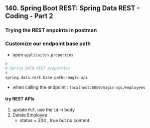 ## 140. Spring Boot REST: Spring Data REST - Coding - Part 2

### Trying the REST enpoints in postman 


### Customize our endpoint base path 
* open `applicaiton.properties`
```python
#
# Spring DATA REST properties 
#
spring.data.rest.base-path=/magic-api
```
* when calling the endpoint : `localhost:8080/magic-api/employees`

#### try REST APIs
1. update `PUT`, use the `id` in body
2. Delete Employee
    * status = 204 , true but no content 

